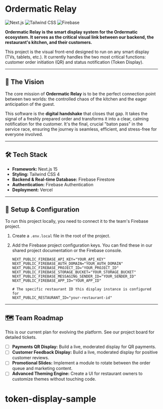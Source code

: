 # Ordermatic Relay

![Next.js](https://img.shields.io/badge/Next.js-15-black?logo=next.js)
![Tailwind CSS](https://img.shields.io/badge/Tailwind_CSS-4-38B2AC?logo=tailwind-css)
![Firebase](https://img.shields.io/badge/Firebase-Firestore-FFCA28?logo=firebase)

**Ordermatic Relay is the smart display system for the Ordermatic ecosystem. It serves as the critical visual link between our backend, the restaurant's kitchen, and their customers.**

This project is the visual front-end designed to run on any smart display (TVs, tablets, etc.). It currently handles the two most critical functions: customer order initiation (QR) and status notification (Token Display).

---

## 🚀 The Vision

The core mission of **Ordermatic Relay** is to be the perfect connection point between two worlds: the controlled chaos of the kitchen and the eager anticipation of the guest.

This software is the **digital handshake** that closes that gap. It takes the signal of a freshly prepared order and transforms it into a clear, calming notification for the customer. It's the final, crucial "baton pass" in the service race, ensuring the journey is seamless, efficient, and stress-free for everyone involved.

---

## 🛠️ Tech Stack

* **Framework:** Next.js 15
* **Styling:** Tailwind CSS 4
* **Backend & Real-time Database:** Firebase Firestore
* **Authentication:** Firebase Authentication
* **Deployment:** Vercel

---

## 🔧 Setup & Configuration

To run this project locally, you need to connect it to the team's Firebase project.

1.  Create a `.env.local` file in the root of the project.
2.  Add the Firebase project configuration keys. You can find these in our shared project documentation or the Firebase console.

    ```env
    NEXT_PUBLIC_FIREBASE_API_KEY="YOUR_API_KEY"
    NEXT_PUBLIC_FIREBASE_AUTH_DOMAIN="YOUR_AUTH_DOMAIN"
    NEXT_PUBLIC_FIREBASE_PROJECT_ID="YOUR_PROJECT_ID"
    NEXT_PUBLIC_FIREBASE_STORAGE_BUCKET="YOUR_STORAGE_BUCKET"
    NEXT_PUBLIC_FIREBASE_MESSAGING_SENDER_ID="YOUR_SENDER_ID"
    NEXT_PUBLIC_FIREBASE_APP_ID="YOUR_APP_ID"

    # The specific restaurant ID this display instance is configured for
    NEXT_PUBLIC_RESTAURANT_ID="your-restaurant-id"
    ```

---

## 🗺️ Team Roadmap

This is our current plan for evolving the platform. See our project board for detailed tickets.

* [ ] **Payments QR Display:** Build a live, moderated display for QR payments.
* [ ] **Customer Feedback Display:** Build a live, moderated display for positive customer reviews.
* [ ] **Promotional Slides:** Implement a module to rotate between the order queue and marketing content.
* [ ] **Advanced Theming Engine:** Create a UI for restaurant owners to customize themes without touching code.
# token-display-sample
